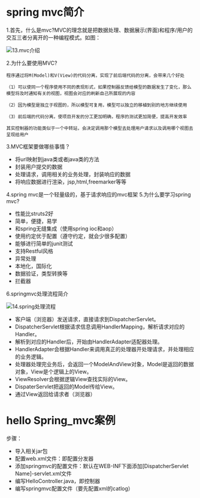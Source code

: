 # spring mvc简介

1.首先，什么是mvc?MVC的理念就是把数据处理、数据展示(界面)和程序/用户的交互三者分离开的一种编程模式。如图：

![13.mvc介绍](http://)

2.为什么要使用MVC?

```
程序通过将M(Model)和V(View)的代码分离，实现了前后端代码的分离，会带来几个好处

（1）可以使同一个程序使用不同的表现形式，如果控制器反馈给模型的数据发生了变化，那么模型将及时通知有关的视图，视图会对应的刷新自己所展现的内容

（2）因为模型是独立于视图的，所以模型可复用，模型可以独立的移植到别的地方继续使用

（3）前后端的代码分离，使项目开发的分工更加明确，程序的测试更加简便，提高开发效率

其实控制器的功能类似于一个中转站，会决定调用那个模型去处理用户请求以及调用哪个视图去呈现给用户

```

3.MVC框架要做哪些事情？

- 将url映射到java类或者java类的方法
- 封装用户提交的数据
- 处理请求，调用相关的业务处理，封装响应的数据
- 将响应数据进行渲染，jsp,html,freemarker等等

4.spring mvc是一个轻量级的，基于请求响应的mvc框架
5.为什么要学习spring mvc?

- 性能比struts2好
- 简单，便捷，易学
- 和spring无缝集成（使用spring ioc和aop）
- 使用约定优于配置（遵守约定，就会少很多配置）
- 能够进行简单的junit测试
- 支持Restful风格
- 异常处理
- 本地化，国际化
- 数据验证，类型转换等
- 拦截器

6.springmvc处理流程简介

![14.spring处理流程](http://)

- 客户端（浏览器）发送请求，直接请求到DispatcherServlet。
- DispatcherServlet根据请求信息调用HandlerMapping，解析请求对应的Handler。
- 解析到对应的Handler后，开始由HandlerAdapter适配器处理。
- HandlerAdapter会根据Handler来调用真正的处理器开处理请求，并处理相应的业务逻辑。
- 处理器处理完业务后，会返回一个ModelAndView对象，Model是返回的数据对象，View是个逻辑上的View。
- ViewResolver会根据逻辑View查找实际的View。
- DispaterServlet把返回的Model传给View。
- 通过View返回给请求者（浏览器）

# hello Spring_mvc案例

步骤：
- 导入相关jar包
- 配置web.xml文件：即配置分发器
- 添加springmvc的配置文件：默认在WEB-INF下面添加[DispatcherServlet Name]-servlet.xml文件
- 编写HelloController.java，即控制器
- 编写springmvc配置文件（要先配置xml的catlog）

